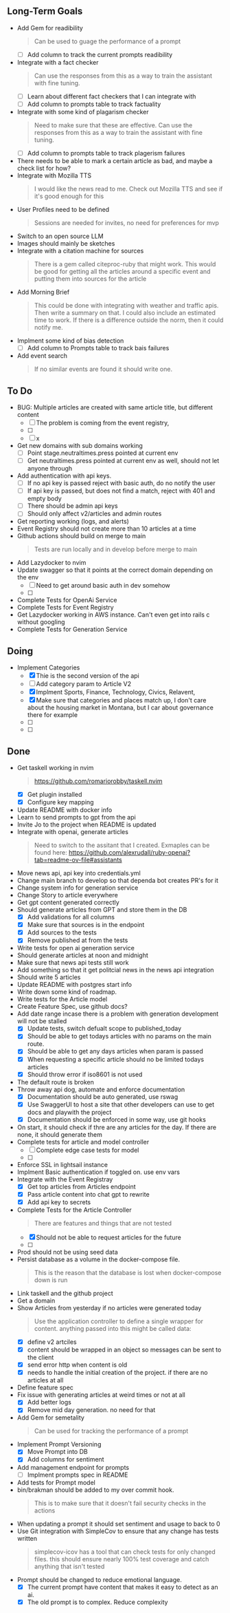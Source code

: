 ## Long-Term Goals

- Add Gem for readibility
    > Can be used to guage the performance of a prompt
    * [ ] Add column to track the current prompts readibility
- Integrate with a fact checker
    > Can use the responses from this as a way to train the assistant with fine tuning.
    * [ ] Learn about different fact checkers that I can integrate with
    * [ ] Add column to prompts table to track factuality
- Integrate with some kind of plagarism checker
    > Need to make sure that these are effective.
    > Can use the responses from this as a way to train the assistant with fine tuning.
    * [ ] Add column to prompts table to track plagerism failures
- There needs to be able to mark a certain article as bad, and maybe a  check list for how?
- Integrate with Mozilla TTS
    > I would like the news read to me. Check out Mozilla TTS and see if it's good enough for this
- User Profiles need to be defined
    > Sessions are needed for invites, no need for preferences for mvp
- Switch to an open source LLM
- Images should mainly be sketches
- Integrate with a citation machine for sources
    > There is a gem called citeproc-ruby that might work. This would be good for getting all the articles around a specific event and putting them into sources for the article
- Add Morning Brief
    > This could be done with integrating with weather and traffic apis. Then write a summary on that. I could also include an estimated time to work. If there is a difference outside the norm, then it could notify me. 
- Implment some kind of bias detection
    * [ ] Add column to Prompts table to track bais failures
- Add event search
    > If no similar events are found it should write one.

## To Do

- BUG: Multiple articles are created with same article title, but different content
    * [ ] The problem is coming from the event registry,
    * [ ] 
    * [ ] x
- Get new domains with sub domains working
    * [ ] Point stage.neutraltimes.press pointed at current env
    * [ ] Get neutraltimes.press pointed at current env as well, should not let anyone through
- Add authentication with api keys.
    * [ ] If no api key is passed reject with basic auth, do no notify the user
    * [ ] If api key is passed, but does not find a match, reject with 401 and empty body
    * [ ] There should be admin api keys
    * [ ] Should only affect v2/articles and admin routes
- Get reporting working (logs, and alerts)
- Event Registry should not create more than 10 articles at a time
- Github actions should build on merge to main
    > Tests are run locally and in develop before merge to main 
- Add Lazydocker to nvim
- Update swagger so that it points at the correct domain depending on the env
    * [ ] Need to get around basic auth in dev somehow
    * [ ] 
- Complete Tests for OpenAi Service
- Complete Tests for Event Registry
- Get Lazydocker working in AWS instance. Can't even get into rails c without googling
- Complete Tests for Generation Service

## Doing

- Implement Categories
    * [x] Thie is the second version of the api
    * [ ] Add category param to Article V2
    * [x] Implment Sports, Finance, Technology, Civics, Relavent,
    * [x] Make sure that categories and places match up, I don't care about the housing market in Montana, but I car about governance there for example
    * [ ] 
    * [ ] 

## Done

- Get taskell working in nvim
    > https://github.com/romariorobby/taskell.nvim
    * [x] Get plugin installed
    * [x] Configure key mapping
- Update README with docker info
- Learn to send prompts to gpt from the api
- Invite Jo to the project when README is updated
- Integrate with openai, generate articles
    > Need to switch to the assitant that I created. Exmaples can be found here: https://github.com/alexrudall/ruby-openai?tab=readme-ov-file#assistants
- Move news api, api key into credentials.yml
- Change main branch to develop so that dependa bot creates PR's for it
- Change system info for generation service
- Change Story to article everywhere
- Get gpt content generated correctly
- Should generate articles from GPT and store them in the DB
    * [x] Add validations for all columns
    * [x] Make sure that sources is in the endpoint
    * [x] Add sources to the tests
    * [x] Remove published at from the tests
- Write tests for open ai generation service
- Should generate articles at noon and midnight
- Make sure that news api tests still work
- Add something so that it get politcial news in the news api integration
- Should write 5 articles
- Update README with postgres start info
- Write down some kind of roadmap.
- Write tests for the Article model
- Create Feature Spec, use github docs?
- Add date range incase there is a problem with generation development will not be stalled
    * [x] Update tests, switch defualt scope to published_today
    * [x] Should be able to get todays articles with no params on the main route.
    * [x] Should be able to get any days articles when param is passed
    * [x] When requesting a specific article should no be limited todays articles
    * [x] Should throw error if iso8601  is not used
- The default route is broken
- Throw away api dog, automate and enforce documentation
    * [x] Documentation should be auto generated, use rswag
    * [x] Use SwaggerUI to host a site that other developers can use to get docs and playwith the project
    * [x] Documentation should be  enforced in some way, use git hooks
- On start, it should check if thre are any articles for the day. If there are none, it should generate them
- Complete tests for article and model controller
    * [ ] Complete edge case tests for model
    * [ ] 
- Enforce SSL in lightsail instance
- Implment Basic authentication if toggled on. use env vars
- Integrate with the Event Registray
    * [x] Get top articles from Articles endpoint
    * [x] Pass article content into chat gpt to rewrite
    * [x] Add api key to secrets
- Complete Tests for the Article Controller
    > There are features and things that are not tested
    * [x] Should not be able to request articles for the future
    * [ ] 
- Prod should not be using seed data
- Persist database as a volume in the docker-compose file.
    > This is the reason that the database is lost when docker-compose down is run
- Link taskell and the github project
- Get a domain
- Show Articles from yesterday if no articles were generated today
    > Use the application controller to define a single wrapper for content. anything passed into this might be called data:
    * [x] define v2 artciles
    * [x] content should be wrapped in an object so messages can be sent to the client
    * [x] send error http when content is old
    * [x] needs to handle the initial creation of the project. if there are no articles at all
- Define feature spec
- Fix issue with generating articles at weird times or not at all
    * [x] Add better logs 
    * [x] Remove mid day generation. no need for that
- Add Gem for semetality
    > Can be used for tracking the performance of a prompt
- Implement Prompt Versioning
    * [x] Move Prompt into DB
    * [x] Add columns for sentiment
- Add management endpoint for prompts
    * [ ] Implment prompts spec in README
- Add tests for Prompt model
- bin/brakman should be added to my over commit hook.
    > This is to make sure that it doesn't fail security checks in the actions
- When updating a prompt it should set sentiment and usage to back to 0
- Use Git integration with SimpleCov to ensure that any change has tests written
    > simplecov-icov has a tool that can check tests for only changed files. this should ensure nearly 100% test coverage and catch anything that isn't tested
- Prompt should be changed to reduce emotional language.
    * [x] The current prompt have content that makes it easy to detect as an ai. 
    * [x] The old prompt is to complex. Reduce complexity

